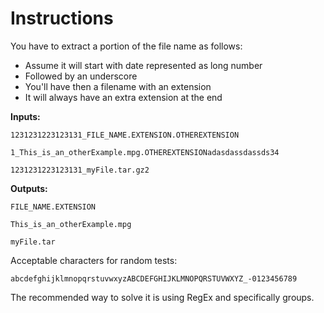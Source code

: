 # Instructions

You have to extract a portion of the file name as follows:
- Assume it will start with date represented as long number
- Followed by an underscore
- You'll have then a filename with an extension
- It will always have an extra extension at the end

**Inputs:**
```
1231231223123131_FILE_NAME.EXTENSION.OTHEREXTENSION

1_This_is_an_otherExample.mpg.OTHEREXTENSIONadasdassdassds34

1231231223123131_myFile.tar.gz2
```
**Outputs:**
```
FILE_NAME.EXTENSION

This_is_an_otherExample.mpg

myFile.tar
```
Acceptable characters for random tests:

``abcdefghijklmnopqrstuvwxyzABCDEFGHIJKLMNOPQRSTUVWXYZ_-0123456789``

The recommended way to solve it is using RegEx and specifically groups.
